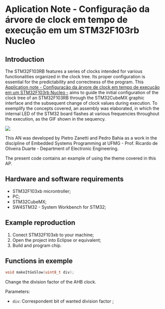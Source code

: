 # Aplication Note - Configuração da árvore de clock em tempo de execução em um STM32F103rb Nucleo

## Introduction

The STM32F103RB features a series of clocks intended for various functionalities organized in the clock tree. Its proper configuration is essential for the predictability and correctness of the program. This [Application note -  Configuração da árvore de clock em tempo de execução em um STM32F103rb Nucleo -](https://github.com/pietrolzanetti/AN_Clock_Tree/blob/main/AN_ClockTree.pdf) aims to guide the initial configuration of the clock tree of an STM32F103RB through the STM32CubeMX graphic interface and the subsequent change of clock values during execution. To exemplify the concepts covered, an assembly was elaborated, in which the internal LED of the STM32 board flashes at various frequencies throughout the execution, as the GIF shown in the sequency.

![](AP_GIF.gif)

This AN was developed by Pietro Zanetti and Pedro Bahia as a work in the discipline of Embedded Systems Programming at UFMG - Prof. Ricardo de Oliveira Duarte - Department of Electronic Engineering.

The present code contains an example of using the theme covered in this AP.

## Hardware and software requirements
* STM32F103xb microntroller;
* PC;
* STM32CubeMX;
* SW4STM32 - System Workbench for STM32;
  
## Example reproduction
1. Conect STM32F103xb to your machine;
2. Open the project into Eclipse or equivalent;
3. Build and program chip.

## Functions in exemple
 ```C
 void makeItGoSlow(uint8_t div);
 ```
Change the division factor of the AHB clock.

Parameters:
  * ```div```: Correspondent bit of wanted division factor ;
 
 


